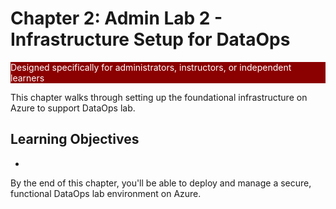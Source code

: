 # Chapter 2: Admin Lab 2 - Infrastructure Setup for DataOps

<div class="time-pill" style="background-color: #8B0000; color: white;">Designed specifically for administrators, instructors, or independent learners</div>

This chapter walks through setting up the foundational infrastructure on Azure to support DataOps lab.

## Learning Objectives

-




By the end of this chapter, you'll be able to deploy and manage a secure, functional DataOps lab environment on Azure.